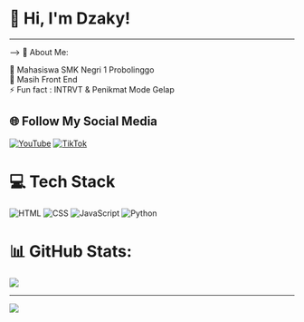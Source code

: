 <!-- Level 3: Add custom code -->

# 👋 Hi, I'm Dzaky! <br>
<hr>
 --> 💫 About Me:<br>

🔭 Mahasiswa SMK Negri 1 Probolinggo<br>
🌱 Masih Front End<br>
⚡ Fun fact : INTRVT & Penikmat Mode Gelap<br>

## 🌐 Follow My Social Media<br>
[![YouTube](https://img.shields.io/badge/YouTube-%23FF0000.svg?logo=YouTube&logoColor=white)](https://youtube.com/@DzakyA) [![TikTok](https://img.shields.io/badge/TikTok-%23000000.svg?logo=TikTok&logoColor=whit)](https://tiktok.com/@xdzakyx_)
# 💻 Tech Stack
<!-- Badges from https://github.com/Ileriayo/markdown-badges -->
![HTML](https://img.shields.io/badge/html-%23E34F26.svg?style=for-the-badge&logo=html5&logoColor=white)
![CSS](https://img.shields.io/badge/css-%231572B6.svg?style=for-the-badge&logo=css3&logoColor=white)
![JavaScript](https://img.shields.io/badge/javascript-%23323330.svg?style=for-the-badge&logo=javascript&logoColor=%23F7DF1E)
![Python](https://img.shields.io/badge/python-3670A0?style=for-the-badge&logo=python&logoColor=ffdd54)
# 📊 GitHub Stats:
![](https://github-readme-stats.vercel.app/api/top-langs/?username=xDzaky&theme=tokyonight&hide_border=false&include_all_commits=true&count_private=true&layout=compact)

---
[![](https://visitcount.itsvg.in/api?id=AlyaKagerou&icon=0&color=0)](https://visitcount.itsvg.in)
